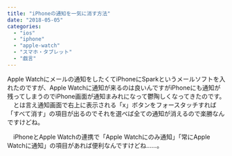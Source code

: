 ```yaml
---
title: "iPhoneの通知を一気に消す方法"
date: "2018-05-05"
categories: 
  - "ios"
  - "iphone"
  - "apple-watch"
  - "スマホ・タブレット"
  - "戯言"
---
```


Apple Watchにメールの通知をしたくてiPhoneにSparkというメールソフトを入れたのですが、Apple Watchに通知が来るのは良いんですがiPhoneにも通知が残ってしまうのでiPhone画面が通知まみれになって鬱陶しくなってきたのです。 　とは言え通知画面で右上に表示される「x」ボタンをフォースタッチすれば「すべて消す」の項目が出るのでそれを選べば全ての通知が消えるので楽勝なんですけどね。

　iPhoneとApple Watchの連携で「Apple Watchにのみ通知」「常にApple Watchに通知」の項目があれば便利なんですけどね……。
